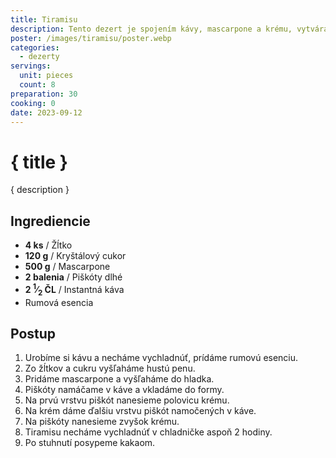 ```yaml
---
title: Tiramisu
description: Tento dezert je spojením kávy, mascarpone a krému, vytvárajúc neodolateľný zážitok pre vaše chuťové poháriky.
poster: /images/tiramisu/poster.webp
categories:
  - dezerty
servings:
  unit: pieces
  count: 8
preparation: 30
cooking: 0
date: 2023-09-12
---
```


# { title }

{ description }

## Ingrediencie

- **4 ks** / Žĺtko
- **120 g** / Kryštálový cukor
- **500 g** / Mascarpone
- **2 balenia** / Piškóty dlhé
- **2 <sup>1</sup>&frasl;<sub>2</sub> ČL** / Instantná káva
- Rumová esencia

## Postup

1. Urobíme si kávu a necháme vychladnúť, prídáme rumovú esenciu.
2. Zo žĺtkov a cukru vyšľaháme hustú penu.
3. Pridáme mascarpone a vyšľaháme do hladka.
4. Piškóty namáčame v káve a vkladáme do formy.
5. Na prvú vrstvu piškót nanesieme polovicu krému.
6. Na krém dáme ďalšiu vrstvu piškót namočených v káve.
7. Na piškóty nanesieme zvyšok krému.
8. Tiramisu necháme vychladnúť v chladničke aspoň 2 hodiny.
9. Po stuhnutí posypeme kakaom.
